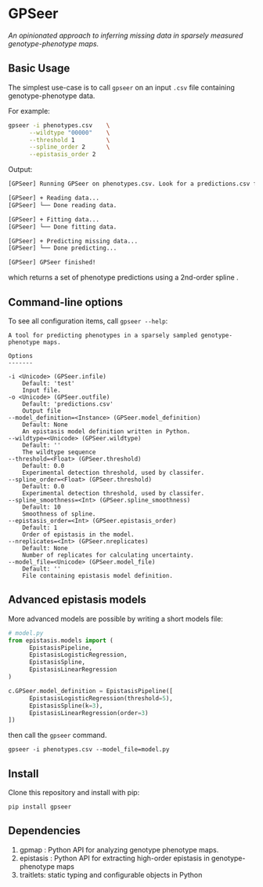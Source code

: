# GPSeer
*An opinionated approach to inferring missing data in sparsely measured genotype-phenotype maps.*

## Basic Usage

The simplest use-case is to call `gpseer` on an input `.csv` file containing genotype-phenotype data.

For example:
```bash
gpseer -i phenotypes.csv    \
      --wildtype "00000"    \
      --threshold 1         \
      --spline_order 2      \
      --epistasis_order 2
```
Output:
```bash
[GPSeer] Running GPSeer on phenotypes.csv. Look for a predictions.csv file with your results.

[GPSeer] + Reading data...
[GPSeer] └── Done reading data.

[GPSeer] + Fitting data...
[GPSeer] └── Done fitting data.

[GPSeer] + Predicting missing data...
[GPSeer] └── Done predicting...

[GPSeer] GPSeer finished!
```
which returns a set of phenotype predictions using a 2nd-order spline .

## Command-line options
To see all configuration items, call `gpseer --help`:
```
A tool for predicting phenotypes in a sparsely sampled genotype-phenotype maps.

Options
-------

-i <Unicode> (GPSeer.infile)
    Default: 'test'
    Input file.
-o <Unicode> (GPSeer.outfile)
    Default: 'predictions.csv'
    Output file
--model_definition=<Instance> (GPSeer.model_definition)
    Default: None
    An epistasis model definition written in Python.
--wildtype=<Unicode> (GPSeer.wildtype)
    Default: ''
    The wildtype sequence
--threshold=<Float> (GPSeer.threshold)
    Default: 0.0
    Experimental detection threshold, used by classifer.
--spline_order=<Float> (GPSeer.threshold)
    Default: 0.0
    Experimental detection threshold, used by classifer.
--spline_smoothness=<Int> (GPSeer.spline_smoothness)
    Default: 10
    Smoothness of spline.
--epistasis_order=<Int> (GPSeer.epistasis_order)
    Default: 1
    Order of epistasis in the model.
--nreplicates=<Int> (GPSeer.nreplicates)
    Default: None
    Number of replicates for calculating uncertainty.
--model_file=<Unicode> (GPSeer.model_file)
    Default: ''
    File containing epistasis model definition.
```

## Advanced epistasis models

More advanced models are possible by writing a short models file:
```python
# model.py
from epistasis.models import (
      EpistasisPipeline,
      EpistasisLogisticRegression,
      EpistasisSpline,
      EpistasisLinearRegression
)

c.GPSeer.model_definition = EpistasisPipeline([
      EpistasisLogisticRegression(threshold=5),
      EpistasisSpline(k=3),
      EpistasisLinearRegression(order=3)
])
```
then call the `gpseer` command.
```
gpseer -i phenotypes.csv --model_file=model.py
```


## Install

Clone this repository and install with pip:

```
pip install gpseer
```

## Dependencies

1. gpmap : Python API for analyzing genotype phenotype maps.
2. epistasis : Python API for extracting high-order epistasis in genotype-phenotype maps
3. traitlets: static typing and configurable objects in Python
